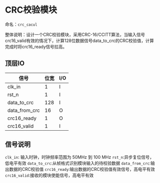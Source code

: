 # CRC校验模块

命名：`crc_cacul`

整体说明：设计一个CRC校验模块，采用CRC-16/CCITT算法，当输入信号crc16_valid有效的情况下，计算128位数据信号data_to_crc的CRC校验值，计算完成时将crc16_ready信号拉高。

## 顶层IO

|信号|位宽|I/O|
|-----|-----|-----|
|clk_in|1|I|
|rst_n|1|I|
|data_to_crc|128|I|
|data_from_crc|16|O|
|crc16_ready|1|O|
|crc16_valid|1|I|

## 信号说明

`clk_in`: 输入时钟，时钟频率范围为 50MHz 到 100 MHz
`rst_n`:异步复位信号，低电平有效
`data_to_crc`:从帧格式识别模块输入的待校验数据
`data_from_crc`:输出数据的CRC校验值
`crc16_ready`:输出数据的CRC校验值有效信号，高电平有效
`crc16_valid`:接收的模块使能信号，高电平有效